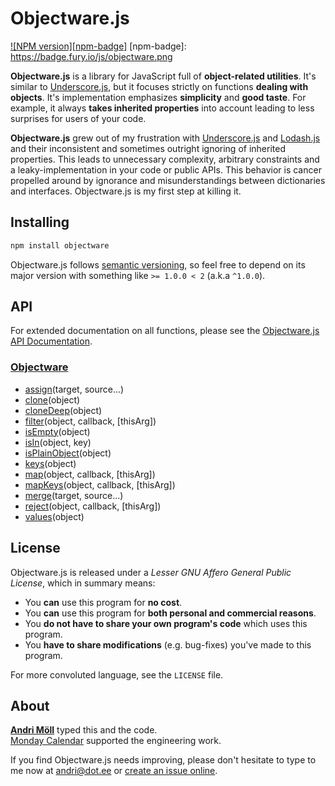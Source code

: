 Objectware.js
=============
[![NPM version][npm-badge]](http://badge.fury.io/js/objectware)
[npm-badge]: https://badge.fury.io/js/objectware.png

**Objectware.js** is a library for JavaScript full of **object-related
utilities**.  It's similar to [Underscore.js][underscore], but it focuses
strictly on functions **dealing with objects**.  It's implementation emphasizes
**simplicity** and **good taste**. For example, it always **takes inherited
properties** into account leading to less surprises for users of your code.

**Objectware.js** grew out of my frustration with [Underscore.js][underscore]
and [Lodash.js][lodash] and their inconsistent and sometimes outright ignoring
of inherited properties. This leads to unnecessary complexity, arbitrary
constraints and a leaky-implementation in your code or public APIs. This
behavior is cancer propelled around by ignorance and misunderstandings between
dictionaries and interfaces. Objectware.js is my first step at killing it.

[underscore]: https://underscorejs.org
[lodash]: https://lodash.com


Installing
----------
```sh
npm install objectware
```

Objectware.js follows [semantic versioning](http://semver.org/), so feel free to
depend on its major version with something like `>= 1.0.0 < 2` (a.k.a `^1.0.0`).


API
---
For extended documentation on all functions, please see the
[Objectware.js API Documentation][api].

[api]: https://github.com/moll/js-objectware/blob/master/doc/API.md

### [Objectware](https://github.com/moll/js-objectware/blob/master/doc/API.md#Objectware)
- [assign](https://github.com/moll/js-objectware/blob/master/doc/API.md#Objectware.assign)(target, source...)
- [clone](https://github.com/moll/js-objectware/blob/master/doc/API.md#Objectware.clone)(object)
- [cloneDeep](https://github.com/moll/js-objectware/blob/master/doc/API.md#Objectware.cloneDeep)(object)
- [filter](https://github.com/moll/js-objectware/blob/master/doc/API.md#Objectware.filter)(object, callback, [thisArg])
- [isEmpty](https://github.com/moll/js-objectware/blob/master/doc/API.md#Objectware.isEmpty)(object)
- [isIn](https://github.com/moll/js-objectware/blob/master/doc/API.md#Objectware.isIn)(object, key)
- [isPlainObject](https://github.com/moll/js-objectware/blob/master/doc/API.md#Objectware.isPlainObject)(object)
- [keys](https://github.com/moll/js-objectware/blob/master/doc/API.md#Objectware.keys)(object)
- [map](https://github.com/moll/js-objectware/blob/master/doc/API.md#Objectware.map)(object, callback, [thisArg])
- [mapKeys](https://github.com/moll/js-objectware/blob/master/doc/API.md#Objectware.mapKeys)(object, callback, [thisArg])
- [merge](https://github.com/moll/js-objectware/blob/master/doc/API.md#Objectware.merge)(target, source...)
- [reject](https://github.com/moll/js-objectware/blob/master/doc/API.md#Objectware.reject)(object, callback, [thisArg])
- [values](https://github.com/moll/js-objectware/blob/master/doc/API.md#Objectware.values)(object)


License
-------
Objectware.js is released under a *Lesser GNU Affero General Public License*,
which in summary means:

- You **can** use this program for **no cost**.
- You **can** use this program for **both personal and commercial reasons**.
- You **do not have to share your own program's code** which uses this program.
- You **have to share modifications** (e.g. bug-fixes) you've made to this
  program.

For more convoluted language, see the `LICENSE` file.


About
-----
**[Andri Möll][moll]** typed this and the code.  
[Monday Calendar][monday] supported the engineering work.

If you find Objectware.js needs improving, please don't hesitate to type to me
now at [andri@dot.ee][email] or [create an issue online][issues].

[email]: mailto:andri@dot.ee
[issues]: https://github.com/moll/js-objectware/issues
[moll]: http://themoll.com
[monday]: https://mondayapp.com
